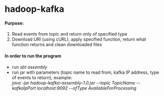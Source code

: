 # hadoop-kafka
#### Purpose:
1) Read events from topic and return only of specified type  
2) Download URI (using cURL), apply specified function, return what function returns and clean downloaded files

#### In order to run the program

- run *sbt assembly*
- run jar with parameters (topic name to read from, kafka IP address, type of events to return), example:  
*java -jar hadoop-kafka-assembly-1.0.jar --topic TopicName --kafkaIpPort localhost:9092 --ofType AvailableForProcessing*
